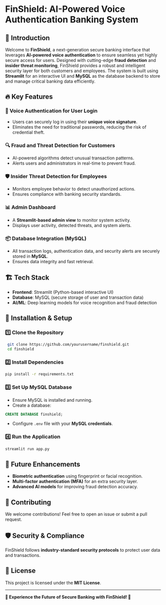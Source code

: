 # FinShield: AI-Powered Voice Authentication Banking System

## 🚀 Introduction
Welcome to **FinShield**, a next-generation secure banking interface that leverages **AI-powered voice authentication** to ensure seamless yet highly secure access for users. Designed with cutting-edge **fraud detection** and **insider threat monitoring**, FinShield provides a robust and intelligent security layer for both customers and employees. The system is built using **Streamlit** for an interactive UI and **MySQL** as the database backend to store and manage critical banking data efficiently.

## 🔥 Key Features

### 🔑 Voice Authentication for User Login
- Users can securely log in using their **unique voice signature**.
- Eliminates the need for traditional passwords, reducing the risk of credential theft.

### 🔍 Fraud and Threat Detection for Customers
- AI-powered algorithms detect unusual transaction patterns.
- Alerts users and administrators in real-time to prevent fraud.

### 🛡️ Insider Threat Detection for Employees
- Monitors employee behavior to detect unauthorized actions.
- Ensures compliance with banking security standards.

### 📊 Admin Dashboard
- A **Streamlit-based admin view** to monitor system activity.
- Displays user activity, detected threats, and system alerts.

### 📦 Database Integration (MySQL)
- All transaction logs, authentication data, and security alerts are securely stored in **MySQL**.
- Ensures data integrity and fast retrieval.

## 🏗️ Tech Stack
- **Frontend**: Streamlit (Python-based interactive UI)
- **Database**: MySQL (secure storage of user and transaction data)
- **AI/ML**: Deep learning models for voice recognition and fraud detection

## 🔧 Installation & Setup

### 1️⃣ Clone the Repository
```sh
 git clone https://github.com/yourusername/finshield.git
 cd finshield
```

### 2️⃣ Install Dependencies
```sh
pip install -r requirements.txt
```

### 3️⃣ Set Up MySQL Database
- Ensure MySQL is installed and running.
- Create a database:
```sql
CREATE DATABASE finshield;
```
- Configure `.env` file with your **MySQL credentials**.

### 4️⃣ Run the Application
```sh
streamlit run app.py
```

## 🚀 Future Enhancements
- **Biometric authentication** using fingerprint or facial recognition.
- **Multi-factor authentication (MFA)** for an extra security layer.
- **Advanced AI models** for improving fraud detection accuracy.

## 🤝 Contributing
We welcome contributions! Feel free to open an issue or submit a pull request.

## 🛡️ Security & Compliance
FinShield follows **industry-standard security protocols** to protect user data and transactions.

## 📄 License
This project is licensed under the **MIT License**.

---
**🌟 Experience the Future of Secure Banking with FinShield! 🌟**

